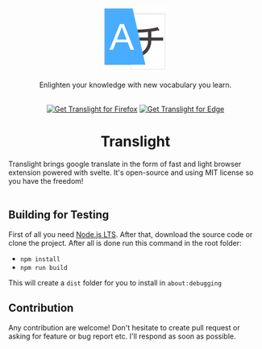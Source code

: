 <div align="center"><img src="./src/images/translight-128.png" alt="logo" /></div>
<p align="center">Enlighten your knowledge with new vocabulary you learn.</p>
<br />

<div align="center">
  <a href="https://addons.mozilla.org/firefox/addon/translight/"><img height="60" src="https://blog.mozilla.org/addons/files/2020/04/get-the-addon-fx-apr-2020.svg" alt="Get Translight for Firefox" /></a>
  <a href="https://microsoftedge.microsoft.com/addons/detail/translight-translation-/gdofpflfkakglilgflgfdphcmjijcdbe"><img height="61" src="https://getbadgecdn.azureedge.net/images/en-us%20light.svg" alt="Get Translight for Edge"></a>
</div>

<h1 align="center"> Translight</h1>
Translight brings google translate in the form of fast and light browser extension powered with svelte. It's open-source and using MIT license so you have the freedom!
<br />
<br />


## Building for Testing
First of all you need [Node.js LTS](https://nodejs.org/en/). After that, download the source code or clone the project. After all is done run this command in the root folder:
- `npm install`
- `npm run build`

This will create a `dist` folder for you to install in `about:debugging` 

## Contribution
Any contribution are welcome! Don't hesitate to create pull request or asking for feature or bug report etc. I'll respond as soon as possible.

